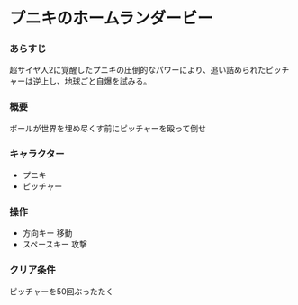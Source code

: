 # プニキのホームランダービー
### あらすじ
超サイヤ人2に覚醒したプニキの圧倒的なパワーにより、追い詰められたピッチャーは逆上し、地球ごと自爆を試みる。

###  概要
ボールが世界を埋め尽くす前にピッチャーを殴って倒せ

### キャラクター
- プニキ
- ピッチャー

### 操作
- 方向キー 移動
- スペースキー 攻撃

### クリア条件
ピッチャーを50回ぶったたく
